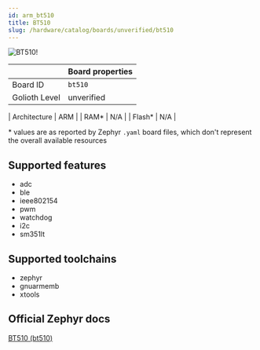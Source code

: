 ```yaml
---
id: arm_bt510
title: BT510
slug: /hardware/catalog/boards/unverified/bt510
---
```


[//]: # (This is an auto-generated file, do not edit! Changes to it will be lost upon re-generation)

![BT510!](/img/boards/arm/bt510.jpg "BT510")

|                | Board properties     |
| -------------  | -------------------- |
| Board ID       | `bt510` |
| Golioth Level  | unverified       |

| Architecture   | ARM |
| RAM*           | N/A |
| Flash*         | N/A |

\* values are as reported by Zephyr `.yaml` board files, which don't represent the overall available resources



## Supported features

* adc
* ble
* ieee802154
* pwm
* watchdog
* i2c
* sm351lt

## Supported toolchains

* zephyr
* gnuarmemb
* xtools

## Official Zephyr docs

[BT510 (bt510)](https://docs.zephyrproject.org/latest/boards/arm/bt510/doc/index.html)
